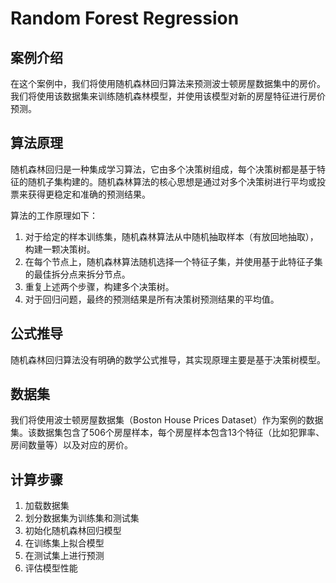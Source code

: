 # Random Forest Regression

## 案例介绍

在这个案例中，我们将使用随机森林回归算法来预测波士顿房屋数据集中的房价。我们将使用该数据集来训练随机森林模型，并使用该模型对新的房屋特征进行房价预测。

## 算法原理

随机森林回归是一种集成学习算法，它由多个决策树组成，每个决策树都是基于特征的随机子集构建的。随机森林算法的核心思想是通过对多个决策树进行平均或投票来获得更稳定和准确的预测结果。

算法的工作原理如下：

1. 对于给定的样本训练集，随机森林算法从中随机抽取样本（有放回地抽取），构建一颗决策树。
2. 在每个节点上，随机森林算法随机选择一个特征子集，并使用基于此特征子集的最佳拆分点来拆分节点。
3. 重复上述两个步骤，构建多个决策树。
4. 对于回归问题，最终的预测结果是所有决策树预测结果的平均值。

## 公式推导

随机森林回归算法没有明确的数学公式推导，其实现原理主要是基于决策树模型。

## 数据集

我们将使用波士顿房屋数据集（Boston House Prices Dataset）作为案例的数据集。该数据集包含了506个房屋样本，每个房屋样本包含13个特征（比如犯罪率、房间数量等）以及对应的房价。

## 计算步骤

1. 加载数据集
2. 划分数据集为训练集和测试集
3. 初始化随机森林回归模型
4. 在训练集上拟合模型
5. 在测试集上进行预测
6. 评估模型性能
